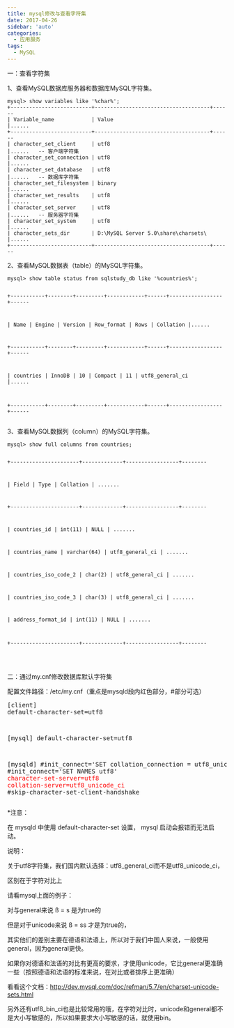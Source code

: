 ```yaml
---
title: mysql修改与查看字符集
date: 2017-04-26
sidebar: 'auto'
categories:
  - 应用服务
tags:
  - MySQL
---
```


<p>一：查看字符集</p><p>1、查看MySQL数据库服务器和数据库MySQL字符集。<br></p><pre style="max-width: 100%;"><code class="sql hljs" codemark="1">mysql&gt; <span class="hljs-keyword">show</span> <span class="hljs-keyword">variables</span> <span class="hljs-keyword">like</span> <span class="hljs-string">'%char%'</span>;  
+<span class="hljs-comment">--------------------------+-------------------------------------+------  </span>
| Variable_name            | Value                               |......  
+<span class="hljs-comment">--------------------------+-------------------------------------+------  </span>
| character_set_client     | utf8                                |......   <span class="hljs-comment">-- 客户端字符集  </span>
| character_set_connection | utf8                                |......  
| character_set_database   | utf8                                |......   <span class="hljs-comment">-- 数据库字符集  </span>
| character_set_filesystem | binary                              |......  
| character_set_results    | utf8                                |......  
| character_set_server     | utf8                                |......   <span class="hljs-comment">-- 服务器字符集  </span>
| character_set_system     | utf8                                |......  
| character_sets_dir       | D:\MySQL Server 5.0\share\charsets\ |......  
+<span class="hljs-comment">--------------------------+-------------------------------------+------ </span></code></pre><p>2、查看MySQL数据表（table）的MySQL字符集。
</p><pre style="max-width: 100%;"><code class="sql hljs" codemark="1">mysql&gt; <span class="hljs-keyword">show</span> <span class="hljs-keyword">table</span> <span class="hljs-keyword">status</span> <span class="hljs-keyword">from</span> sqlstudy_db <span class="hljs-keyword">like</span> <span class="hljs-string">'%countries%'</span>;  

+<span class="hljs-comment">-----------+--------+---------+------------+------+-----------------+------  </span>

| Name      | Engine | Version | Row_format | Rows | Collation       |......  

+<span class="hljs-comment">-----------+--------+---------+------------+------+-----------------+------  </span>

| countries | InnoDB |      10 | Compact    |   11 | utf8_general_ci |......  

+<span class="hljs-comment">-----------+--------+---------+------------+------+-----------------+------ </span></code></pre><p>3、查看MySQL数据列（column）的MySQL字符集。
</p><pre style="max-width: 100%;"><code class="sql hljs" codemark="1">mysql&gt; <span class="hljs-keyword">show</span> <span class="hljs-keyword">full</span> <span class="hljs-keyword">columns</span> <span class="hljs-keyword">from</span> countries;  

+<span class="hljs-comment">----------------------+-------------+-----------------+--------  </span>

| Field                | Type        | Collation       | .......  

+<span class="hljs-comment">----------------------+-------------+-----------------+--------  </span>

| countries_id         | int(11)     | NULL            | .......  

| countries_name       | varchar(64) | utf8_general_ci | .......  

| countries_iso_code_2 | char(2)     | utf8_general_ci | .......  

| countries_iso_code_3 | char(3)     | utf8_general_ci | .......  

| address_format_id    | int(11)     | NULL            | .......  

+<span class="hljs-comment">----------------------+-------------+-----------------+--------  </span></code></pre><p>&nbsp;</p><p>二：通过my.cnf修改数据库默认字符集</p><p>配置文件路径：/etc/my.cnf（重点是mysqld段内红色部分，#部分可选）</p><pre>[client]
default-character-set=utf8

[mysql]
default-character-set=utf8

[mysqld]
#init_connect='SET collation_connection = utf8_unicode_ci'
#init_connect='SET NAMES utf8'
<font color="#ff0000">character-set-server=utf8
collation-server=utf8_unicode_ci</font>
#skip-character-set-client-handshake</pre><p>*注意：</p><p>在 mysqld 中使用 default-character-set 设置， mysql 启动会报错而无法启动。</p><p>说明：</p><p>关于utf8字符集，我们国内默认选择：utf8_general_ci而不是utf8_unicode_ci，</p><p>区别在于字符对比上</p><p>请看mysql上面的例子：</p><p>对与general来说 ß = s 是为true的</p><p>但是对于unicode来说 ß = ss 才是为true的，</p><p>其实他们的差别主要在德语和法语上，所以对于我们中国人来说，一般使用general，因为general更快。</p><p>如果你对德语和法语的对比有更高的要求，才使用unicode，它比general更准确一些（按照德语和法语的标准来说，在对比或者排序上更准确）</p><p>看看这个文档：<a target="_blank" href="http://dev.mysql.com/doc/refman/5.7/en/charset-unicode-sets.html">http://dev.mysql.com/doc/refman/5.7/en/charset-unicode-sets.html</a></p><p>另外还有utf8_bin_ci也是比较常用的哦，在字符对比时，unicode和general都不是大小写敏感的，所以如果要求大小写敏感的话，就使用bin。</p>
